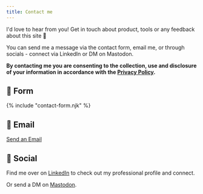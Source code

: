 ```yaml
---
title: Contact me
---
```

I'd love to hear from you! Get in touch about product, tools or any feedback about this site :speech_balloon:

You can send me a message via the contact form, email me, or through socials - connect via LinkedIn or DM on Mastodon.

**By contacting me you are consenting to the collection, use and disclosure of your information in accordance with the [Privacy Policy](/privacy).**

## :memo: Form

{% include "contact-form.njk" %}

## :e-mail: Email

<a href="mailto:kit@kitfrance.com?subject=Hello!%20&body=Hi%20Kit!" role="button" class="outline">Send an Email</a>

## :iphone: Social

Find me over on [LinkedIn](https://www.linkedin.com/in/kit-france-a1a3b874) to check out my professional profile and connect.

Or send a DM on [Mastodon](https://mastodon.social/@makendon).
